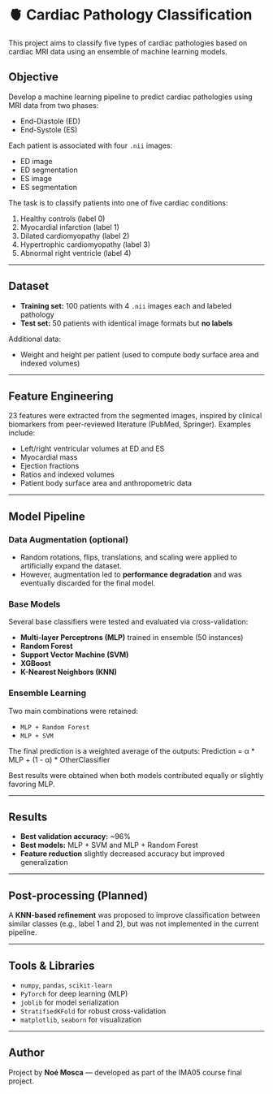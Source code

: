 # 🫀 Cardiac Pathology Classification

This project aims to classify five types of cardiac pathologies based on cardiac MRI data using an ensemble of machine learning models.

##  Objective

Develop a machine learning pipeline to predict cardiac pathologies using MRI data from two phases:
- End-Diastole (ED)
- End-Systole (ES)

Each patient is associated with four `.nii` images:
- ED image
- ED segmentation
- ES image
- ES segmentation

The task is to classify patients into one of five cardiac conditions:
1. Healthy controls (label 0)
2. Myocardial infarction (label 1)
3. Dilated cardiomyopathy (label 2)
4. Hypertrophic cardiomyopathy (label 3)
5. Abnormal right ventricle (label 4)

---

##  Dataset

- **Training set:** 100 patients with 4 `.nii` images each and labeled pathology
- **Test set:** 50 patients with identical image formats but **no labels**

Additional data:
- Weight and height per patient (used to compute body surface area and indexed volumes)

---

##  Feature Engineering

23 features were extracted from the segmented images, inspired by clinical biomarkers from peer-reviewed literature (PubMed, Springer). Examples include:
- Left/right ventricular volumes at ED and ES
- Myocardial mass
- Ejection fractions
- Ratios and indexed volumes
- Patient body surface area and anthropometric data

---

##  Model Pipeline

###  Data Augmentation (optional)
- Random rotations, flips, translations, and scaling were applied to artificially expand the dataset.
- However, augmentation led to **performance degradation** and was eventually discarded for the final model.

###  Base Models
Several base classifiers were tested and evaluated via cross-validation:
- **Multi-layer Perceptrons (MLP)** trained in ensemble (50 instances)
- **Random Forest**
- **Support Vector Machine (SVM)**
- **XGBoost**
- **K-Nearest Neighbors (KNN)**

###  Ensemble Learning
Two main combinations were retained:
- `MLP + Random Forest`
- `MLP + SVM`

The final prediction is a weighted average of the outputs:
Prediction = α * MLP + (1 - α) * OtherClassifier

Best results were obtained when both models contributed equally or slightly favoring MLP.

---

##  Results

- **Best validation accuracy:** ~96%
- **Best models:** MLP + SVM and MLP + Random Forest
- **Feature reduction** slightly decreased accuracy but improved generalization

---

##  Post-processing (Planned)

A **KNN-based refinement** was proposed to improve classification between similar classes (e.g., label 1 and 2), but was not implemented in the current pipeline.

---

##  Tools & Libraries

- `numpy`, `pandas`, `scikit-learn`
- `PyTorch` for deep learning (MLP)
- `joblib` for model serialization
- `StratifiedKFold` for robust cross-validation
- `matplotlib`, `seaborn` for visualization

---

##  Author

Project by **Noé Mosca** — developed as part of the IMA05 course final project.
